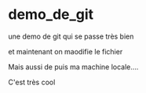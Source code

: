 # demo_de_git
une demo de git qui se passe très bien

et maintenant on maodifie le fichier

Mais aussi de puis ma machine locale....

C'est très cool
